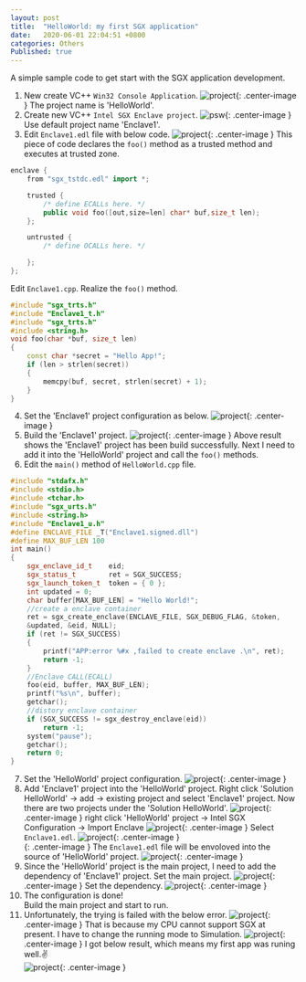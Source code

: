 ```yaml
---
layout: post
title:  "HelloWorld: my first SGX application"
date:   2020-06-01 22:04:51 +0800
categories: Others
Published: true
---
```

A simple sample code to get start with the SGX application development.

1. New create VC++ `Win32 Console Application`.
![project]({{site.baseurl}}/assets/image/others-sgx-start-01.PNG){: .center-image }
The project name is 'HelloWorld'.
2. Create new VC++ `Intel SGX Enclave project`.
![psw]({{site.baseurl}}/assets/image/others-sgx-11.PNG){: .center-image }
Use default project name 'Enclave1'.  
3. Edit `Enclave1.edl` file with below code.
![project]({{site.baseurl}}/assets/image/others-sgx-start-02.PNG){: .center-image }
This piece of code declares the `foo()` method as a trusted method and executes at trusted zone.  
```cpp
enclave {
    from "sgx_tstdc.edl" import *;

    trusted {
        /* define ECALLs here. */
		public void foo([out,size=len] char* buf,size_t len);
    };

    untrusted {
        /* define OCALLs here. */

    };
};
```
Edit `Enclave1.cpp`. Realize the `foo()` method.
```cpp
#include "sgx_trts.h"
#include "Enclave1_t.h"
#include "sgx_trts.h"
#include <string.h>
void foo(char *buf, size_t len)
{
	const char *secret = "Hello App!";
	if (len > strlen(secret))
	{
		memcpy(buf, secret, strlen(secret) + 1);
	}
}
```
4. Set the 'Enclave1' project configuration as below.
![project]({{site.baseurl}}/assets/image/others-sgx-start-03.PNG){: .center-image }
5. Build the 'Enclave1' project.
![project]({{site.baseurl}}/assets/image/others-sgx-start-04.PNG){: .center-image }
Above result shows the 'Enclave1' project has been build successfully. Next I need to add it into the 'HelloWorld' project and call the `foo()` methods.
6. Edit the `main()` method of `HelloWorld.cpp` file. 
```cpp
#include "stdafx.h"
#include <stdio.h>
#include <tchar.h>
#include "sgx_urts.h"
#include <string.h>
#include "Enclave1_u.h"
#define ENCLAVE_FILE _T("Enclave1.signed.dll")
#define MAX_BUF_LEN 100
int main()
{
	sgx_enclave_id_t	eid;
	sgx_status_t		ret = SGX_SUCCESS;
	sgx_launch_token_t	token = { 0 };
	int updated = 0;
	char buffer[MAX_BUF_LEN] = "Hello World!";
	//create a enclave container
	ret = sgx_create_enclave(ENCLAVE_FILE, SGX_DEBUG_FLAG, &token, 
    &updated, &eid, NULL);
	if (ret != SGX_SUCCESS)
	{
		printf("APP:error %#x ,failed to create enclave .\n", ret);
		return -1;
	}
	//Enclave CALL(ECALL) 
	foo(eid, buffer, MAX_BUF_LEN);
	printf("%s\n", buffer);
	getchar();
	//distory enclave container
	if (SGX_SUCCESS != sgx_destroy_enclave(eid))
		return -1;
	system("pause");
	getchar();
	return 0;
}
```
7. Set the 'HelloWorld' project configuration.
![project]({{site.baseurl}}/assets/image/others-sgx-start-06.PNG){: .center-image }
8. Add 'Enclave1' project into the 'HelloWorld' project.
Right click 'Solution HelloWorld' -> add -> existing project and select 'Enclave1' project. Now there are two projects under the 'Solution HelloWorld'.
![project]({{site.baseurl}}/assets/image/others-sgx-start-15.PNG){: .center-image }
right click 'HelloWorld' project -> Intel SGX Configuration -> Import Enclave
![project]({{site.baseurl}}/assets/image/others-sgx-start-07.PNG){: .center-image }
Select `Enclave1.edl`.
![project]({{site.baseurl}}/assets/image/others-sgx-start-08.PNG){: .center-image }<br>{: .center-image }
The `Enclave1.edl` file will be envoloved into the source of 'HelloWorld' project.
![project]({{site.baseurl}}/assets/image/others-sgx-start-09.PNG){: .center-image }
9. Since the 'HelloWorld' project is the main project, I need to add the dependency of 'Enclave1' project.
Set the main project.
![project]({{site.baseurl}}/assets/image/others-sgx-start-10.PNG){: .center-image }
Set the dependency.
![project]({{site.baseurl}}/assets/image/others-sgx-start-11.PNG){: .center-image }
10. The configuration is done!    
Build the main project and start to run. 
11. Unfortunately, the trying is failed with the below error.
![project]({{site.baseurl}}/assets/image/others-sgx-start-12.PNG){: .center-image }
That is because my CPU cannot support SGX at present. I have to change the running mode to Simulation.
![project]({{site.baseurl}}/assets/image/others-sgx-start-13.PNG){: .center-image }
I got below result, which means my first app was runing well.:v:  
![project]({{site.baseurl}}/assets/image/others-sgx-start-14.PNG){: .center-image }